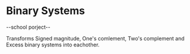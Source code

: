 # Binary Systems
--school porject--

Transforms Signed magnitude, One's comlement, Two's complement and Excess binary systems into eachother.
